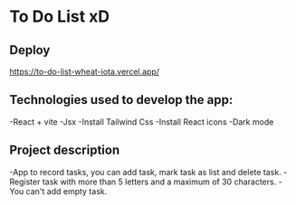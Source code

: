 # To Do List xD

## Deploy
https://to-do-list-wheat-iota.vercel.app/

## Technologies used to develop the app:
-React + vite
-Jsx
-Install Tailwind Css
-Install React icons
-Dark mode

## Project description

-App to record tasks, you can add task, mark task as list and delete task.
-Register task with more than 5 letters and a maximum of 30 characters.
-You can't add empty task.

